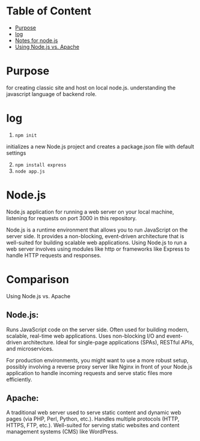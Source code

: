 # Table of Content

- [Purpose](#Purpose)
- [log](#log)
- [Notes for node.js](#Node.js)
- [Using Node.js vs. Apache](#comparison)

# Purpose
for creating classic site and host on local node.js.
understanding the javascript language of backend role.


# log
1. `npm init`

initializes a new Node.js project and creates a package.json file with default settings

2. `npm install express`
3. `node app.js`


# Node.js
Node.js application for running a web server on your local machine, listening for requests on port 3000 in this repository.

Node.js is a runtime environment that allows you to run JavaScript on the server side. It provides a non-blocking, event-driven architecture that is well-suited for building scalable web applications. Using Node.js to run a web server involves using modules like http or frameworks like Express to handle HTTP requests and responses.


# Comparison
Using Node.js vs. Apache
## Node.js:
Runs JavaScript code on the server side.
Often used for building modern, scalable, real-time web applications.
Uses non-blocking I/O and event-driven architecture.
Ideal for single-page applications (SPAs), RESTful APIs, and microservices.

For production environments, you might want to use a more robust setup, possibly involving a reverse proxy server like Nginx in front of your Node.js application to handle incoming requests and serve static files more efficiently.

## Apache:

A traditional web server used to serve static content and dynamic web pages (via PHP, Perl, Python, etc.).
Handles multiple protocols (HTTP, HTTPS, FTP, etc.).
Well-suited for serving static websites and content management systems (CMS) like WordPress.